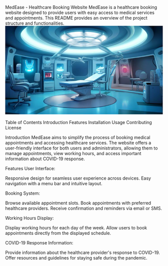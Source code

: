 MedEase - Healthcare Booking Website
MedEase is a healthcare booking website designed to provide users with easy access to medical services and appointments. This README provides an overview of the project structure and functionalities.
![alt text](image-1.png)

Table of Contents
Introduction
Features
Installation
Usage
Contributing
License

Introduction
MedEase aims to simplify the process of booking medical appointments and accessing healthcare services. The website offers a user-friendly interface for both users and administrators, allowing them to manage appointments, view working hours, and access important information about COVID-19 response.

Features
User Interface:

Responsive design for seamless user experience across devices.
Easy navigation with a menu bar and intuitive layout.

Booking System:

Browse available appointment slots.
Book appointments with preferred healthcare providers.
Receive confirmation and reminders via email or SMS.

Working Hours Display:

Display working hours for each day of the week.
Allow users to book appointments directly from the displayed schedule.


COVID-19 Response Information:

Provide information about the healthcare provider's response to COVID-19.
Offer resources and guidelines for staying safe during the pandemic.
